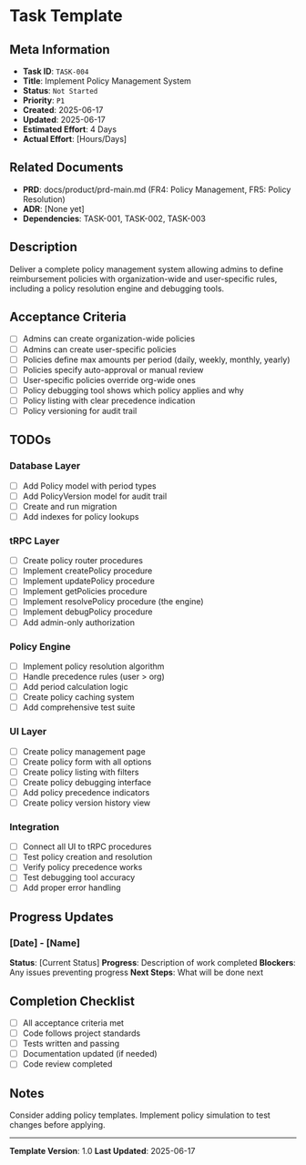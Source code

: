 # Task Template

## Meta Information

- **Task ID**: `TASK-004`
- **Title**: Implement Policy Management System
- **Status**: `Not Started`
- **Priority**: `P1`
- **Created**: 2025-06-17
- **Updated**: 2025-06-17
- **Estimated Effort**: 4 Days
- **Actual Effort**: [Hours/Days]

## Related Documents

- **PRD**: docs/product/prd-main.md (FR4: Policy Management, FR5: Policy Resolution)
- **ADR**: [None yet]
- **Dependencies**: TASK-001, TASK-002, TASK-003

## Description

Deliver a complete policy management system allowing admins to define reimbursement policies with organization-wide and user-specific rules, including a policy resolution engine and debugging tools.

## Acceptance Criteria

- [ ] Admins can create organization-wide policies
- [ ] Admins can create user-specific policies
- [ ] Policies define max amounts per period (daily, weekly, monthly, yearly)
- [ ] Policies specify auto-approval or manual review
- [ ] User-specific policies override org-wide ones
- [ ] Policy debugging tool shows which policy applies and why
- [ ] Policy listing with clear precedence indication
- [ ] Policy versioning for audit trail

## TODOs

### Database Layer
- [ ] Add Policy model with period types
- [ ] Add PolicyVersion model for audit trail
- [ ] Create and run migration
- [ ] Add indexes for policy lookups

### tRPC Layer
- [ ] Create policy router procedures
- [ ] Implement createPolicy procedure
- [ ] Implement updatePolicy procedure
- [ ] Implement getPolicies procedure
- [ ] Implement resolvePolicy procedure (the engine)
- [ ] Implement debugPolicy procedure
- [ ] Add admin-only authorization

### Policy Engine
- [ ] Implement policy resolution algorithm
- [ ] Handle precedence rules (user > org)
- [ ] Add period calculation logic
- [ ] Create policy caching system
- [ ] Add comprehensive test suite

### UI Layer
- [ ] Create policy management page
- [ ] Create policy form with all options
- [ ] Create policy listing with filters
- [ ] Create policy debugging interface
- [ ] Add policy precedence indicators
- [ ] Create policy version history view

### Integration
- [ ] Connect all UI to tRPC procedures
- [ ] Test policy creation and resolution
- [ ] Verify policy precedence works
- [ ] Test debugging tool accuracy
- [ ] Add proper error handling

## Progress Updates

### [Date] - [Name]
**Status**: [Current Status]
**Progress**: Description of work completed
**Blockers**: Any issues preventing progress
**Next Steps**: What will be done next

## Completion Checklist

- [ ] All acceptance criteria met
- [ ] Code follows project standards
- [ ] Tests written and passing
- [ ] Documentation updated (if needed)
- [ ] Code review completed

## Notes

Consider adding policy templates. Implement policy simulation to test changes before applying.

---

**Template Version**: 1.0
**Last Updated**: 2025-06-17
